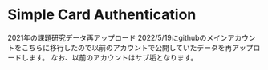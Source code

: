 # Simple Card Authentication
2021年の課題研究データ再アップロード
2022/5/19にgithubのメインアカウントをこちらに移行したので以前のアカウントで公開していたデータを再アップロードします。
なお、以前のアカウントはサブ垢となります。
